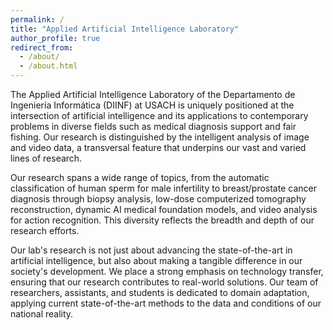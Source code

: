 ```yaml
---
permalink: /
title: "Applied Artificial Intelligence Laboratory"
author_profile: true
redirect_from: 
  - /about/
  - /about.html
---
```


The Applied Artificial Intelligence Laboratory of the Departamento de Ingeniería Informática (DIINF) at USACH is uniquely positioned at the intersection of artificial intelligence and its applications to contemporary problems in diverse fields such as medical diagnosis support and fair fishing. Our research is distinguished by the intelligent analysis of image and video data, a transversal feature that underpins our vast and varied lines of research.

Our research spans a wide range of topics, from the automatic classification of human sperm for male infertility to breast/prostate cancer diagnosis through biopsy analysis, low-dose computerized tomography reconstruction, dynamic AI medical foundation models, and video analysis for action recognition. This diversity reflects the breadth and depth of our research efforts.

Our lab's research is not just about advancing the state-of-the-art in artificial intelligence, but also about making a tangible difference in our society's development. We place a strong emphasis on technology transfer, ensuring that our research contributes to real-world solutions. Our team of researchers, assistants, and students is dedicated to domain adaptation, applying current state-of-the-art methods to the data and conditions of our national reality.

